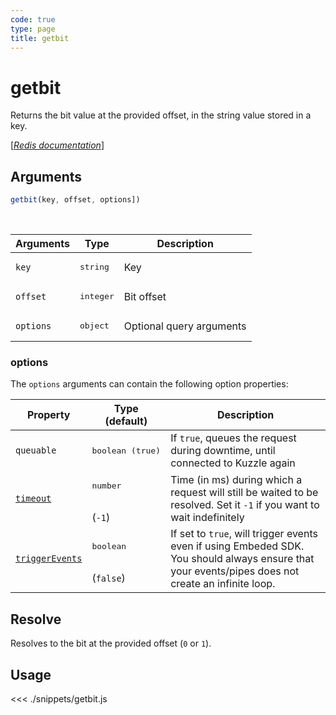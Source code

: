 ```yaml
---
code: true
type: page
title: getbit
---
```


# getbit

Returns the bit value at the provided offset, in the string value stored in a key.

[[_Redis documentation_]](https://redis.io/commands/getbit)

## Arguments

```js
getbit(key, offset, options])

```

<br/>

| Arguments | Type               | Description              |
| --------- | ------------------ | ------------------------ |
| `key`     | <pre>string</pre>  | Key                      |
| `offset`  | <pre>integer</pre> | Bit offset               |
| `options` | <pre>object</pre>  | Optional query arguments |

### options

The `options` arguments can contain the following option properties:

| Property   | Type (default)            | Description                                                                  |
| ---------- | ------------------------- | ---------------------------------------------------------------------------- |
| `queuable` | <pre>boolean (true)</pre> | If `true`, queues the request during downtime, until connected to Kuzzle again |
| [`timeout`](/sdk/7/core-classes/kuzzle/query#timeout)         | <pre>number</pre><br/>(`-1`)     | Time (in ms) during which a request will still be waited to be resolved. Set it `-1` if you want to wait indefinitely |
| [`triggerEvents`](/sdk/7/core-classes/kuzzle/query#triggerEvents)  | <pre>boolean</pre> <br/>(`false`)| If set to `true`, will trigger events even if using Embeded SDK. You should always ensure that your events/pipes does not create an infinite loop. <SinceBadge version="Kuzzle 2.31.0"/> |
## Resolve

Resolves to the bit at the provided offset (`0` or `1`).

## Usage

<<< ./snippets/getbit.js

